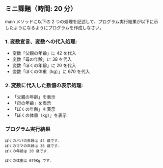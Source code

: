 ## ミニ課題（時間: 20 分）

main メソッドに以下の 2 つの処理を記述して、プログラム実行結果が以下に示したようになるようにプログラムを作成しなさい。

### 1. 変数宣言、変数への代入処理:

- 変数「父親の年齢」に 42 を代入
- 変数「母の年齢」に 38 を代入
- 変数「ぼくの年齢」に 20 を代入
- 変数「ぼくの体重（kg）」に 670 を代入

### 2. 変数に代入した数値の表示処理:

- 「父親の年齢」を表示
- 「母の年齢」を表示
- 「ぼくの年齢」を表示
- 「ぼくの体重（kg）」を表示

### プログラム実行結果

``` console
ぼくのパパの年齢は 42 歳です.
ぼくのママの年齢は 38 歳です.
ぼくの年齢は 20 歳です.

ぼくの体重は 670Kg です.
```
